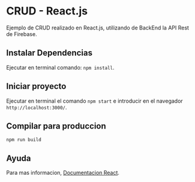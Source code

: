 # CRUD - React.js

Ejemplo de CRUD realizado en React.js, utilizando de BackEnd la API Rest de Firebase.

## Instalar Dependencias
Ejecutar en terminal comando: `npm install`.

## Iniciar proyecto
Ejecutar en terminal el comando `npm start` e introducir en el navegador `http://localhost:3000/`.

## Compilar para produccion
`npm run build`

## Ayuda
Para mas informacion, [Documentacion React](https://reactjs.org/).
